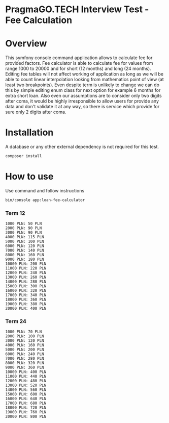PragmaGO.TECH Interview Test - Fee Calculation
=====
# Overview
This symfony console command application allows to calculate fee for provided factors. Fee calculator is able to calculate fee
for values from range 1000 to 20000 and for short (12 months) and long (24 months). Editing fee tables will not affect working of application as long
as we will be able to count linear interpolation looking from mathematics point of view (at least two breakpoints). Even despite term is unlikely to change
we can do this by simple editing enum class for next option for example 6 months for extra short loan. Also even our assumptions are to consider 
only two digits after coma, it would be highly irresponsible to allow users for provide any data and don't validate it at any way, so there is service 
which provide for sure only 2 digits after coma.
# Installation
A database or any other external dependency is not required for this test.

```bash
composer install
```

# How to use
Use command and follow instructions 

```bash
bin/console app:loan-fee-calculator
```

### Term 12
```
1000 PLN: 50 PLN
2000 PLN: 90 PLN
3000 PLN: 90 PLN
4000 PLN: 115 PLN
5000 PLN: 100 PLN
6000 PLN: 120 PLN
7000 PLN: 140 PLN
8000 PLN: 160 PLN
9000 PLN: 180 PLN
10000 PLN: 200 PLN
11000 PLN: 220 PLN
12000 PLN: 240 PLN
13000 PLN: 260 PLN
14000 PLN: 280 PLN
15000 PLN: 300 PLN
16000 PLN: 320 PLN
17000 PLN: 340 PLN
18000 PLN: 360 PLN
19000 PLN: 380 PLN
20000 PLN: 400 PLN
```

### Term 24

```
1000 PLN: 70 PLN
2000 PLN: 100 PLN
3000 PLN: 120 PLN
4000 PLN: 160 PLN
5000 PLN: 200 PLN
6000 PLN: 240 PLN
7000 PLN: 280 PLN
8000 PLN: 320 PLN
9000 PLN: 360 PLN
10000 PLN: 400 PLN
11000 PLN: 440 PLN
12000 PLN: 480 PLN
13000 PLN: 520 PLN
14000 PLN: 560 PLN
15000 PLN: 600 PLN
16000 PLN: 640 PLN
17000 PLN: 680 PLN
18000 PLN: 720 PLN
19000 PLN: 760 PLN
20000 PLN: 800 PLN
```